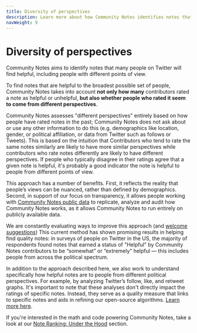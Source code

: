 ```yaml
---
title: Diversity of perspectives
description: Learn more about how Community Notes identifies notes that many people on Twitter will find helpful, including people with different points of view.
navWeight: 9
---
```

# Diversity of perspectives

Community Notes aims to identify notes that many people on Twitter will find helpful, including people with different points of view.

To find notes that are helpful to the broadest possible set of people, Community Notes takes into account **not only how many** contributors rated a note as helpful or unhelpful, **but also whether people who rated it seem to come from different perspectives**.

Community Notes assesses "different perspectives" entirely based on how people have rated notes in the past; Community Notes does not ask about or use any other information to do this (e.g. demographics like location, gender, or political affiliation, or data from Twitter such as follows or Tweets). This is based on the intuition that Contributors who tend to rate the same notes similarly are likely to have more similar perspectives while contributors who rate notes differently are likely to have different perspectives. If people who typically disagree in their ratings agree that a given note is helpful, it's probably a good indicator the note is helpful to people from different points of view.

This approach has a number of benefits. First, it reflects the reality that people’s views can be nuanced, rather than defined by demographics. Second, in support of our focus on transparency, it allows people working with [Community Notes public data](../under-the-hood/download-data.md) to replicate, analyze and audit how Community Notes works, as it allows Community Notes to run entirely on publicly available data.

We are constantly evaluating ways to improve this approach (and [welcome suggestions](./feedback.md)) This current method has shown promising results in helping find quality notes: in surveys of people on Twitter in the US, the majority of respondents found notes that earned a status of "Helpful" by Community Notes contributors to be “somewhat” or “extremely” helpful — this includes people from across the political spectrum.

In addition to the approach described here, we also work to understand specifically how helpful notes are to people from different political perspectives. For example, by analyzing Twitter’s follow, like, and retweet graphs. It's important to note that these analyses don't directly impact the ratings of specific notes. Instead, they serve as a quality measure that links to specific notes and aids in refining our open-source algorithms. [Learn more here](../under-the-hood/guardrails.md).

If you're interested in the math and code powering Community Notes, take a look at our [Note Ranking: Under the Hood](../under-the-hood/note-ranking-code.md) section.
